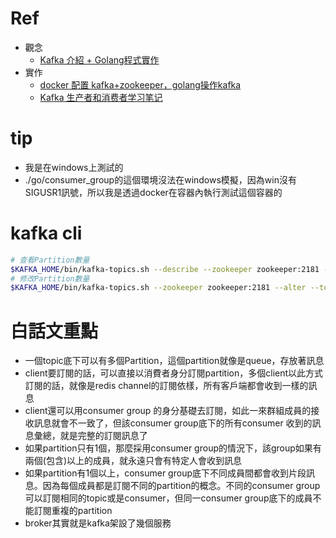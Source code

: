 # Ref
- 觀念
    - [Kafka 介紹 + Golang程式實作](https://ftn8205.medium.com/kafka-%E4%BB%8B%E7%B4%B9-golang%E7%A8%8B%E5%BC%8F%E5%AF%A6%E4%BD%9C-2b108481369e)
- 實作
    - [docker 配置 kafka+zookeeper，golang操作kafka](https://blog.51cto.com/u_6192297/3299886)
    - [Kafka 生产者和消费者学习笔记](https://leehao.me/Kafka-%E7%94%9F%E4%BA%A7%E8%80%85%E5%92%8C%E6%B6%88%E8%B4%B9%E8%80%85%E5%AD%A6%E4%B9%A0%E7%AC%94%E8%AE%B0/)

# tip
- 我是在windows上測試的
- ./go/consumer_group的這個環境沒法在windows模擬，因為win沒有SIGUSR1訊號，所以我是透過docker在容器內執行測試這個容器的

# kafka cli
```sh
# 查看Partition數量
$KAFKA_HOME/bin/kafka-topics.sh --describe --zookeeper zookeeper:2181 --topic web_log
# 修改Partition數量
$KAFKA_HOME/bin/kafka-topics.sh --zookeeper zookeeper:2181 --alter --topic web_log --partitions 2

```

# 白話文重點
- 一個topic底下可以有多個Partition，這個partition就像是queue，存放著訊息
- client要訂閱的話，可以直接以消費者身分訂閱partition，多個client以此方式訂閱的話，就像是redis channel的訂閱依樣，所有客戶端都會收到一樣的訊息
- client還可以用consumer group 的身分基礎去訂閱，如此一來群組成員的接收訊息就會不一致了，但該consumer group底下的所有consumer 收到的訊息彙總，就是完整的訂閱訊息了
- 如果partition只有1個，那麼採用consumer group的情況下，該group如果有兩個(包含)以上的成員，就永遠只會有特定人會收到訊息
- 如果partition有1個以上，consumer group底下不同成員間都會收到片段訊息。因為每個成員都是訂閱不同的partition的概念。不同的consumer group可以訂閱相同的topic或是consumer，但同一consumer group底下的成員不能訂閱重複的partition
- broker其實就是kafka架設了幾個服務
